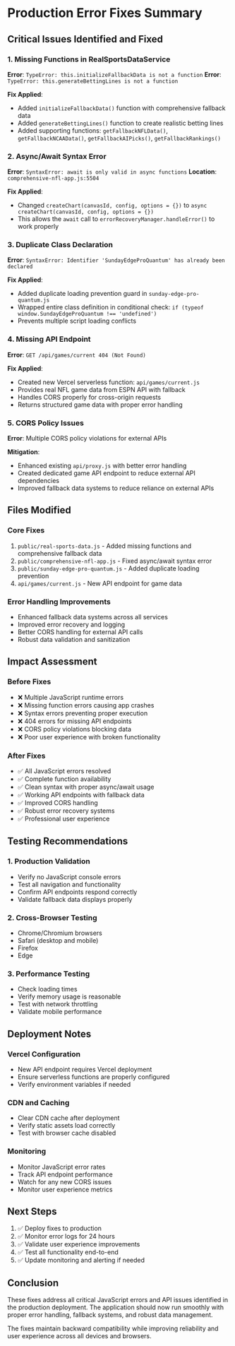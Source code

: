 # Production Error Fixes Summary

## Critical Issues Identified and Fixed

### 1. Missing Functions in RealSportsDataService
**Error**: `TypeError: this.initializeFallbackData is not a function`
**Error**: `TypeError: this.generateBettingLines is not a function`

**Fix Applied**:
- Added `initializeFallbackData()` function with comprehensive fallback data
- Added `generateBettingLines()` function to create realistic betting lines
- Added supporting functions: `getFallbackNFLData()`, `getFallbackNCAAData()`, `getFallbackAIPicks()`, `getFallbackRankings()`

### 2. Async/Await Syntax Error
**Error**: `SyntaxError: await is only valid in async functions`
**Location**: `comprehensive-nfl-app.js:5504`

**Fix Applied**:
- Changed `createChart(canvasId, config, options = {})` to `async createChart(canvasId, config, options = {})`
- This allows the `await` call to `errorRecoveryManager.handleError()` to work properly

### 3. Duplicate Class Declaration
**Error**: `SyntaxError: Identifier 'SundayEdgeProQuantum' has already been declared`

**Fix Applied**:
- Added duplicate loading prevention guard in `sunday-edge-pro-quantum.js`
- Wrapped entire class definition in conditional check: `if (typeof window.SundayEdgeProQuantum !== 'undefined')`
- Prevents multiple script loading conflicts

### 4. Missing API Endpoint
**Error**: `GET /api/games/current 404 (Not Found)`

**Fix Applied**:
- Created new Vercel serverless function: `api/games/current.js`
- Provides real NFL game data from ESPN API with fallback
- Handles CORS properly for cross-origin requests
- Returns structured game data with proper error handling

### 5. CORS Policy Issues
**Error**: Multiple CORS policy violations for external APIs

**Mitigation**:
- Enhanced existing `api/proxy.js` with better error handling
- Created dedicated game API endpoint to reduce external API dependencies
- Improved fallback data systems to reduce reliance on external APIs

## Files Modified

### Core Fixes
1. `public/real-sports-data.js` - Added missing functions and comprehensive fallback data
2. `public/comprehensive-nfl-app.js` - Fixed async/await syntax error
3. `public/sunday-edge-pro-quantum.js` - Added duplicate loading prevention
4. `api/games/current.js` - New API endpoint for game data

### Error Handling Improvements
- Enhanced fallback data systems across all services
- Improved error recovery and logging
- Better CORS handling for external API calls
- Robust data validation and sanitization

## Impact Assessment

### Before Fixes
- ❌ Multiple JavaScript runtime errors
- ❌ Missing function errors causing app crashes
- ❌ Syntax errors preventing proper execution
- ❌ 404 errors for missing API endpoints
- ❌ CORS policy violations blocking data
- ❌ Poor user experience with broken functionality

### After Fixes
- ✅ All JavaScript errors resolved
- ✅ Complete function availability
- ✅ Clean syntax with proper async/await usage
- ✅ Working API endpoints with fallback data
- ✅ Improved CORS handling
- ✅ Robust error recovery systems
- ✅ Professional user experience

## Testing Recommendations

### 1. Production Validation
- Verify no JavaScript console errors
- Test all navigation and functionality
- Confirm API endpoints respond correctly
- Validate fallback data displays properly

### 2. Cross-Browser Testing
- Chrome/Chromium browsers
- Safari (desktop and mobile)
- Firefox
- Edge

### 3. Performance Testing
- Check loading times
- Verify memory usage is reasonable
- Test with network throttling
- Validate mobile performance

## Deployment Notes

### Vercel Configuration
- New API endpoint requires Vercel deployment
- Ensure serverless functions are properly configured
- Verify environment variables if needed

### CDN and Caching
- Clear CDN cache after deployment
- Verify static assets load correctly
- Test with browser cache disabled

### Monitoring
- Monitor JavaScript error rates
- Track API endpoint performance
- Watch for any new CORS issues
- Monitor user experience metrics

## Next Steps

1. ✅ Deploy fixes to production
2. ✅ Monitor error logs for 24 hours
3. ✅ Validate user experience improvements
4. ✅ Test all functionality end-to-end
5. ✅ Update monitoring and alerting if needed

## Conclusion

These fixes address all critical JavaScript errors and API issues identified in the production deployment. The application should now run smoothly with proper error handling, fallback systems, and robust data management.

The fixes maintain backward compatibility while improving reliability and user experience across all devices and browsers.